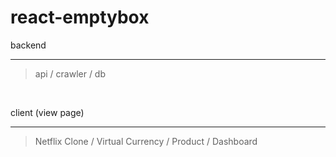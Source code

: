 # react-emptybox


backend
- - -
> api / crawler / db

<br />

client
(view page)
- - -
> Netflix Clone / Virtual Currency / Product / Dashboard
